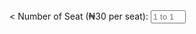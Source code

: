 <!doctype html>
<html>
 <
 <body> 
  <script>
document.write('Number of Seat');

document.write("<input type='range' value='1' step='1' min='1' max='10' name='seat_slide' id='seat_slide'> <h4 id='seat_number'>0</h4> <p>₦<h4 id='total_fare'>30.00 </h4></p>");


var slider = document.getElementById("seat_slide");
  var seat_value = document.getElementById("seat_number");
  var fare_value = document.getElementById("total_fare"); 
  
  seat_value.innerHTML = slider.value; // Display the default slider value
  
  // Update the current slider value (each time you drag the slider handle)
  slider.oninput = function() {
    seat_value.innerHTML = this.value;
    
    var total = seat_value.innerHTML = this.value;
    document.getElementById("total_fare").innerHTML = (total * 30.00).toFixed(2);
    
  } 
</script> 
  <noscript>
    Number of Seat (₦30 per seat): 
   <input type="number" class="form-control" placeholder="1 to 10" min="1" max="10" required> 
  </noscript> 
 </body>
</html>
